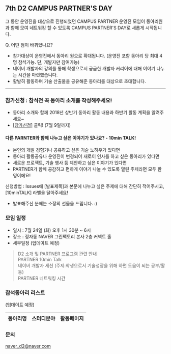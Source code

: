 ## 7th D2 CAMPUS PARTNER'S DAY
그 동안 운영진을 대상으로 진행되었던 CAMPUS PARTNER 운영진 모임이 
동아리원과 함께 모여 네트워킹 할 수 있도록 CAMPUS PARTNER'S DAY로 새롭게 시작됩니다.

Q. 어떤 점이 바뀌었나요?
 - 참가대상이 운영진에서 동아리 원으로 확대됩니다. (운영진 포함 동아리 당 최대 4명 참석가능. 단, 개발자만 참여가능)
 - 네이버 개발자의 강의를 통해 학생으로서 궁금한 개발자 커리어에 대해 이야기 나누는 시간을 마련했습니다.
 - 활발히 활동하며 기술 산출물을 공유해준 동아리를 대상으로 초대합니다.

----

### 참가신청 : 참석전 꼭 동아리 소개를 작성해주세요!
 - 동아리 소개와 함께 2018년 상반기 동아리 활동 내용과 하반기 활동 계획을 알려주세요~
 - [[참가신청]](https://github.com/D2CAMPUS-PARTNER/7th-PARTNER-s-DAY/issues/new) 클릭! (7월 9일까지)

#### 다른 PARNTER와 함께 나누고 싶은 이야기가 있나요? - 10min TALK!
 - 본인의 개발 경험기나 공유하고 싶은 기술 노하우가 있다면
 - 동아리 활동공유나 운영진이 변경되어 새로이 인사를 하고 싶은 동아리가 있다면
 - 새로운 프로젝트, 기술 행사 등 제안하고 싶은 이야기가 있다면
 - PARTNER가 함께 공감하고 편하게 이야기 나눌 수 있도록 열린 주제라면 모두 환영이에요!
 
신청방법 : Issues에 [발표제목]과 본문에 나누고 싶은 주제에 대해 간단히 적어주시고, [10minTALK] 라벨을 달아주세요!
- 발표해주신 분께는 소정의 선물을 드립니다. :)

### 모임 일정
- 일시 : 7월 24일 (화) 오후 1시 30분 ~ 6시
- 장소 : 정자동 NAVER 그린팩토리 본사 2층 커넥트 홀
- 세부일정 (업데이트 예정)  <br/>
>D2 소개 및 PARTNER 프로그램 관련 안내 <br/>
PARTNER 10min Talk <br/>
네이버 개발자 세션 (주제:학생으로서 기술성장을 위해 하면 도움이 되는 공부/활동) <br/>
PARTNER 네트워킹 시간 <br/>

### 참석동아리 리스트
(업데이트 예정)

동아리명|스터디분야|활동페이지
--------------|----------|----------



### 문의
naver_d2@naver.com
